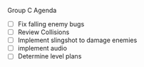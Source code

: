 Group C Agenda
- [ ] Fix falling enemy bugs
- [ ] Review Collisions
- [ ] Implement slingshot to damage enemies
- [ ] implement audio
- [ ] Determine level plans
